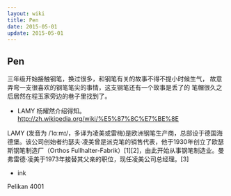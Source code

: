 ```yaml
---
layout: wiki
title: Pen
date: 2015-05-01
update: 2015-05-01
---
```


## Pen

三年级开始接触钢笔，换过很多，和钢笔有关的故事不得不提小时候生气，
故意弄弯一支很喜欢的钢笔笔尖的事情，这支钢笔还有一个故事是丢了的
笔帽很久之后居然在程玉家旁边的巷子里找到了。

- LAMY
杨耀然介绍得知。
http://zh.wikipedia.org/wiki/%E5%87%8C%E7%BE%8E

LAMY (发音为 /ˈlɑːmɪ/，多译为凌美或雷梅)是欧洲钢笔生产商，总部设于德国海德堡。该公司创始者约瑟夫·凌美曾是派克笔的销售代表，他于1930年创立了欧瑟斯钢笔制造厂（Orthos Fullhalter-Fabrik）[1][2]，由此开始从事钢笔制造业。曼弗雷德·凌美于1973年接替其父亲的职位，现任凌美公司总经理。[3]


- ink

Pelikan 4001


